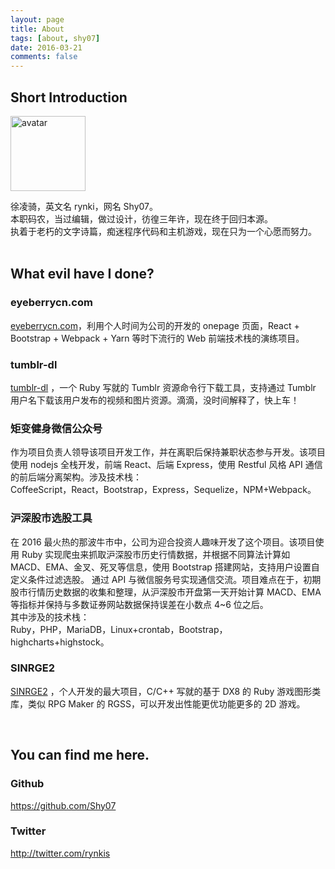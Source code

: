 ```yaml
---
layout: page
title: About
tags: [about, shy07]
date: 2016-03-21
comments: false
---
```



## Short Introduction

<img src="{{ site.avatar }}"
  style="width:120px;height:120px;margin-left:0" alt="avatar"/>

徐凌骑，英文名 rynki，网名 Shy07。  
本职码农，当过编辑，做过设计，彷徨三年许，现在终于回归本源。  
执着于老朽的文字诗篇，痴迷程序代码和主机游戏，现在只为一个心愿而努力。  
<br/>

## What evil have I done?

### eyeberrycn.com
[eyeberrycn.com](https://github.com/Shy07/eyeberrycn.com)，利用个人时间为公司的开发的 onepage 页面，React + Bootstrap + Webpack + Yarn 等时下流行的 Web 前端技术栈的演练项目。

### tumblr-dl
[tumblr-dl](https://github.com/Shy07/tumblr-dl) ，一个 Ruby 写就的 Tumblr 资源命令行下载工具，支持通过 Tumblr 用户名下载该用户发布的视频和图片资源。滴滴，没时间解释了，快上车！  

### 矩变健身微信公众号
作为项目负责人领导该项目开发工作，并在离职后保持兼职状态参与开发。该项目使用 nodejs 全栈开发，前端 React、后端 Express，使用 Restful 风格 API 通信的前后端分离架构。涉及技术栈：  
CoffeeScript，React，Bootstrap，Express，Sequelize，NPM+Webpack。

### 沪深股市选股工具
在 2016 最火热的那波牛市中，公司为迎合投资人趣味开发了这个项目。该项目使用 Ruby 实现爬虫来抓取沪深股市历史行情数据，并根据不同算法计算如 MACD、EMA、金叉、死叉等信息，使用 Bootstrap 搭建网站，支持用户设置自定义条件过滤选股。
通过 API 与微信服务号实现通信交流。项目难点在于，初期股市行情历史数据的收集和整理，从沪深股市开盘第一天开始计算 MACD、EMA 等指标并保持与多数证券网站数据保持误差在小数点 4~6 位之后。  
其中涉及的技术栈：  
Ruby，PHP，MariaDB，Linux+crontab，Bootstrap，highcharts+highstock。  

### SINRGE2
[SINRGE2](https://github.com/Shy07/SINRGE2) ，个人开发的最大项目，C/C++ 写就的基于 DX8 的 Ruby 游戏图形类库，类似 RPG Maker  的 RGSS，可以开发出性能更优功能更多的 2D 游戏。  

<br/>

## You can find me here.  

### Github

<https://github.com/Shy07>

### Twitter

<http://twitter.com/rynkis>

